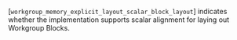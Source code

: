 [`workgroup_memory_explicit_layout_scalar_block_layout`] indicates whether
the implementation supports scalar alignment for laying out Workgroup
Blocks.